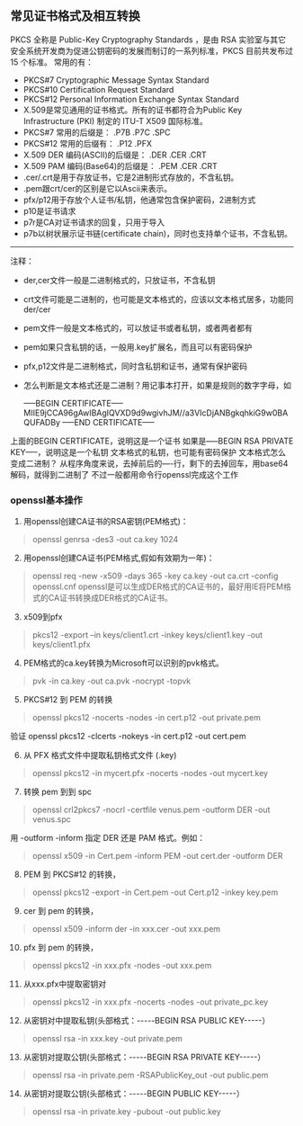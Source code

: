## 常见证书格式及相互转换
PKCS 全称是 Public-Key Cryptography Standards ，是由 RSA 实验室与其它安全系统开发商为促进公钥密码的发展而制订的一系列标准，PKCS 目前共发布过 15 个标准。 常用的有：

* PKCS#7 Cryptographic Message Syntax Standard
* PKCS#10 Certification Request Standard
* PKCS#12 Personal Information Exchange Syntax Standard
* X.509是常见通用的证书格式。所有的证书都符合为Public Key Infrastructure (PKI) 制定的 ITU-T X509 国际标准。
* PKCS#7 常用的后缀是： .P7B .P7C .SPC
* PKCS#12 常用的后缀有： .P12 .PFX
* X.509 DER 编码(ASCII)的后缀是： .DER .CER .CRT
* X.509 PAM 编码(Base64)的后缀是： .PEM .CER .CRT
* .cer/.crt是用于存放证书，它是2进制形式存放的，不含私钥。
* .pem跟crt/cer的区别是它以Ascii来表示。
* pfx/p12用于存放个人证书/私钥，他通常包含保护密码，2进制方式
* p10是证书请求
* p7r是CA对证书请求的回复，只用于导入
* p7b以树状展示证书链(certificate chain)，同时也支持单个证书，不含私钥。

---
注释：
* der,cer文件一般是二进制格式的，只放证书，不含私钥
* crt文件可能是二进制的，也可能是文本格式的，应该以文本格式居多，功能同der/cer
* pem文件一般是文本格式的，可以放证书或者私钥，或者两者都有
* pem如果只含私钥的话，一般用.key扩展名，而且可以有密码保护
* pfx,p12文件是二进制格式，同时含私钥和证书，通常有保护密码
* 怎么判断是文本格式还是二进制？用记事本打开，如果是规则的数字字母，如


    —–BEGIN CERTIFICATE—–
    MIIE9jCCA96gAwIBAgIQVXD9d9wgivhJM//a3VIcDjANBgkqhkiG9w0BAQUFADBy
    —–END CERTIFICATE—–

上面的BEGIN CERTIFICATE，说明这是一个证书
如果是—–BEGIN RSA PRIVATE KEY—–，说明这是一个私钥
文本格式的私钥，也可能有密码保护
文本格式怎么变成二进制？ 从程序角度来说，去掉前后的—-行，剩下的去掉回车，用base64解码，就得到二进制了
不过一般都用命令行openssl完成这个工作

### openssl基本操作
1. 用openssl创建CA证书的RSA密钥(PEM格式)：

> openssl genrsa -des3 -out ca.key 1024

2. 用openssl创建CA证书(PEM格式,假如有效期为一年)：

> openssl req -new -x509 -days 365 -key ca.key -out ca.crt -config openssl.cnf
openssl是可以生成DER格式的CA证书的，最好用IE将PEM格式的CA证书转换成DER格式的CA证书。

3. x509到pfx

> pkcs12 -export –in keys/client1.crt -inkey keys/client1.key -out keys/client1.pfx

4. PEM格式的ca.key转换为Microsoft可以识别的pvk格式。

> pvk -in ca.key -out ca.pvk -nocrypt -topvk

5. PKCS#12 到 PEM 的转换
> openssl pkcs12 -nocerts -nodes -in cert.p12 -out private.pem

验证 openssl pkcs12 -clcerts -nokeys -in cert.p12 -out cert.pem

6. 从 PFX 格式文件中提取私钥格式文件 (.key)
> openssl pkcs12 -in mycert.pfx -nocerts -nodes -out mycert.key

7. 转换 pem 到到 spc
> openssl crl2pkcs7 -nocrl -certfile venus.pem -outform DER -out venus.spc

用 -outform -inform 指定 DER 还是 PAM 格式。例如：
> openssl x509 -in Cert.pem -inform PEM -out cert.der -outform DER

8. PEM 到 PKCS#12 的转换，
> openssl pkcs12 -export -in Cert.pem -out Cert.p12 -inkey key.pem

9. cer 到 pem 的转换，
> openssl x509 -inform der -in xxx.cer -out xxx.pem

10. pfx 到 pem 的转换，
> openssl pkcs12 -in xxx.pfx -nodes -out xxx.pem 

11. 从xxx.pfx中提取密钥对
> openssl pkcs12 -in xxx.pfx -nocerts -nodes -out private_pc.key

12. 从密钥对中提取私钥(头部格式：-----BEGIN RSA PUBLIC KEY-----）
> openssl rsa -in  xxx.key -out private.pem

13. 从密钥对提取公钥(头部格式：-----BEGIN RSA PRIVATE KEY-----）
> openssl rsa -in private.pem -RSAPublicKey_out -out public.pem

14. 从密钥对提取公钥(头部格式：-----BEGIN PUBLIC KEY-----）
> openssl rsa -in private.key -pubout -out public.key